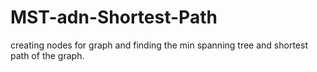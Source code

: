 # MST-adn-Shortest-Path
creating nodes for graph and finding the min spanning tree and shortest path of the graph.
